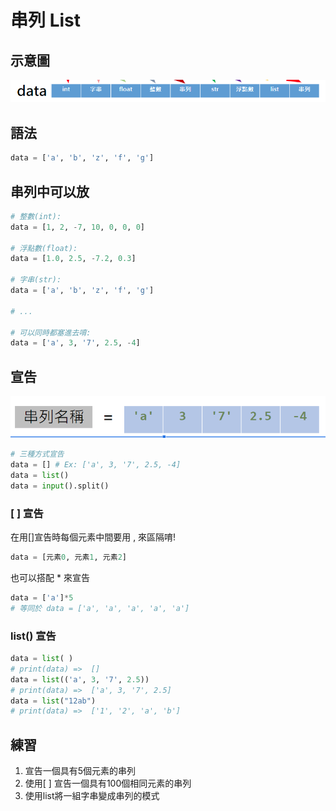 # 串列 List

## 示意圖

![](<../../.gitbook/assets/image (94).png>)

## 語法

```python
data = ['a', 'b', 'z', 'f', 'g']
```

## **串列中可以放**

```python
# 整數(int):
data = [1, 2, -7, 10, 0, 0, 0]

# 浮點數(float):  
data = [1.0, 2.5, -7.2, 0.3]

# 字串(str):  
data = ['a', 'b', 'z', 'f', 'g']

# ...

# 可以同時都塞進去唷:  
data = ['a', 3, '7', 2.5, -4]
```

## 宣告

![](<../../.gitbook/assets/image (73).png>)

```python
# 三種方式宣告
data = [] # Ex: ['a', 3, '7', 2.5, -4]
data = list()
data = input().split()
```

### **\[ ] 宣告**

在用\[]宣告時每個元素中間要用 , 來區隔唷!

```python
data = [元素0, 元素1, 元素2]
```

也可以搭配 \* 來宣告

```python
data = ['a']*5
# 等同於 data = ['a', 'a', 'a', 'a', 'a']
```

### list() 宣告

```python
data = list( ) 
# print(data) =>  []
data = list(('a', 3, '7', 2.5)) 
# print(data) =>  ['a', 3, '7', 2.5]
data = list("12ab")
# print(data) =>  ['1', '2', 'a', 'b']
```

## 練習

1. 宣告一個具有5個元素的串列
2. 使用\[ ] 宣告一個具有100個相同元素的串列
3. 使用list將一組字串變成串列的模式
